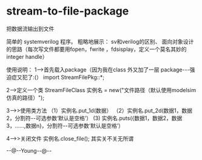 # stream-to-file-package
把数据流输出到文件

简单的 systemverilog 程序。
粗略地展示：
   sv和verilog的区别、
   面向对象设计的思路（每次写文件都要用fopen，fwrite ，fdsisplay，定义一个莫名其妙的integer handle）
   
使用说明：
1-->首先载入package（因为我在class 外又加了一层 package---强迫症又犯了:(）
import StreamFilePkg::*;

2-->定义一个类
StreamFileClass 实例名 = new("文件路径（默认使用modelsim仿真的路径）");

3-->>使用类方法
（1）实例名.put_1d(数据）
（2）实例名.put_2d(数据1，数据2，分割符--可选参数‘默认是空格’）
 (3) 实例名.puts({数据1，数据2，数据3，......,数据n}，分割符--可选参数‘默认是空格’）
 
4-->>关闭文件
实例名.close_file(); 其实关不关无所谓


--@--Young--@--


